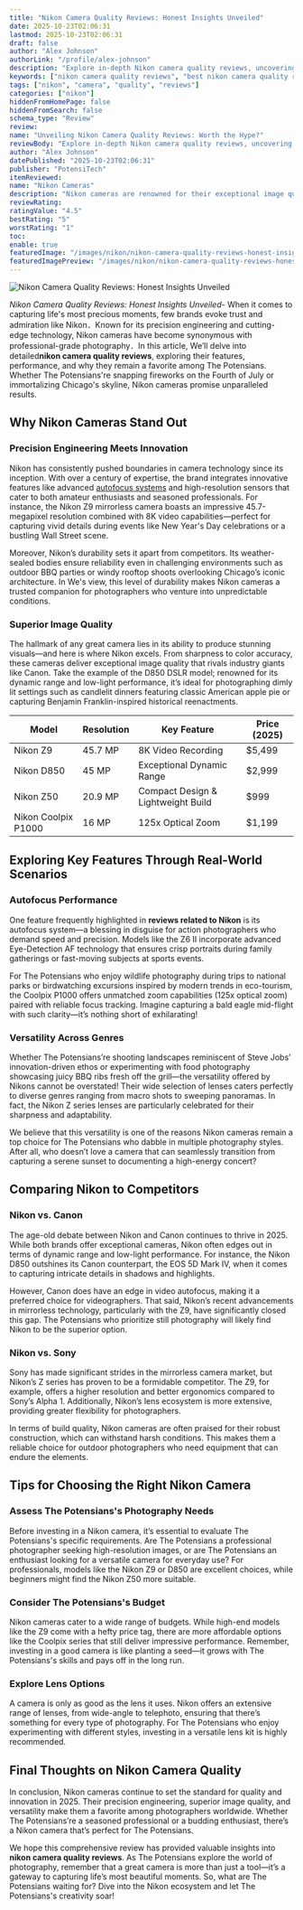```yaml
---
title: "Nikon Camera Quality Reviews: Honest Insights Unveiled"
date: 2025-10-23T02:06:31
lastmod: 2025-10-23T02:06:31
draft: false
author: "Alex Johnson"
authorLink: "/profile/alex-johnson"
description: "Explore in-depth Nikon camera quality reviews, uncovering expert insights, key features, and user feedback to help you choose the best Nikon camera for your needs."
keywords: ["nikon camera quality reviews", "best nikon camera quality reviews", "nikon camera reviews 2025"]
tags: ["nikon", "camera", "quality", "reviews"]
categories: ["nikon"]
hiddenFromHomePage: false
hiddenFromSearch: false
schema_type: "Review"
review:
name: "Unveiling Nikon Camera Quality Reviews: Worth the Hype?"
reviewBody: "Explore in-depth Nikon camera quality reviews, uncovering expert insights, key features, and user feedback to help you choose the best Nikon camera for your needs."
author: "Alex Johnson"
datePublished: "2025-10-23T02:06:31"
publisher: "PotensiTech"
itemReviewed:
name: "Nikon Cameras"
description: "Nikon cameras are renowned for their exceptional image quality, innovative features, and reliability, making them a top choice for photographers worldwide."
reviewRating:
ratingValue: "4.5"
bestRating: "5"
worstRating: "1"
toc:
enable: true
featuredImage: "/images/nikon/nikon-camera-quality-reviews-honest-insights-unveiled.jpg"
featuredImagePreview: "/images/nikon/nikon-camera-quality-reviews-honest-insights-unveiled.jpg"
---
```


![Nikon Camera Quality Reviews: Honest Insights Unveiled](/images/nikon/nikon-camera-quality-reviews-honest-insights-unveiled.jpg)


*Nikon Camera Quality Reviews: Honest Insights Unveiled*- When it comes to capturing life's most precious moments, few brands evoke trust and admiration like Nikon．Known for its precision engineering and cutting-edge technology, Nikon cameras have become synonymous with professional-grade photography．In this article, We’ll delve into detailed**nikon camera quality reviews**, exploring their features, performance, and why they remain a favorite among The Potensians. Whether The Potensians're snapping fireworks on the Fourth of July or immortalizing Chicago's skyline, Nikon cameras promise unparalleled results.

## Why Nikon Cameras Stand Out

### Precision Engineering Meets Innovation

Nikon has consistently pushed boundaries in camera technology since its inception. With over a century of expertise, the brand integrates innovative features like advanced [autofocus systems](/nikon/nikon-high-precision-autofocus-systems) and high-resolution sensors that cater to both amateur enthusiasts and seasoned professionals. For instance, the Nikon Z9 mirrorless camera boasts an impressive 45.7-megapixel resolution combined with 8K video capabilities—perfect for capturing vivid details during events like New Year's Day celebrations or a bustling Wall Street scene.

Moreover, Nikon’s durability sets it apart from competitors. Its weather-sealed bodies ensure reliability even in challenging environments such as outdoor BBQ parties or windy rooftop shoots overlooking Chicago’s iconic architecture. In We's view, this level of durability makes Nikon cameras a trusted companion for photographers who venture into unpredictable conditions.

### Superior Image Quality

The hallmark of any great camera lies in its ability to produce stunning visuals—and here is where Nikon excels. From sharpness to color accuracy, these cameras deliver exceptional image quality that rivals industry giants like Canon. Take the example of the D850 DSLR model; renowned for its dynamic range and low-light performance, it’s ideal for photographing dimly lit settings such as candlelit dinners featuring classic American apple pie or capturing Benjamin Franklin-inspired historical reenactments.

<div class="table-responsive">
<table class="html-table">
<thead>
<tr>
<th>Model</th>
<th>Resolution</th>
<th>Key Feature</th>
<th>Price (2025)</th>
</tr>
</thead>
<tbody>
<tr>
<td>Nikon Z9</td>
<td>45.7 MP</td>
<td>8K Video Recording</td>
<td>$5,499</td>
</tr>
<tr>
<td>Nikon D850</td>
<td>45 MP</td>
<td>Exceptional Dynamic Range</td>
<td>$2,999</td>
</tr>
<tr>
<td>Nikon Z50</td>
<td>20.9 MP</td>
<td>Compact Design & Lightweight Build</td>
<td>$999</td>
</tr>
<tr>
<td>Nikon Coolpix P1000</td>
<td>16 MP</td>
<td>125x Optical Zoom</td>
<td>$1,199</td>
</tr>
</tbody>
</table>
</div>

## Exploring Key Features Through Real-World Scenarios

### Autofocus Performance

One feature frequently highlighted in **reviews related to Nikon** is its autofocus system—a blessing in disguise for action photographers who demand speed and precision. Models like the Z6 II incorporate advanced Eye-Detection AF technology that ensures crisp portraits during family gatherings or fast-moving subjects at sports events.

For The Potensians who enjoy wildlife photography during trips to national parks or birdwatching excursions inspired by modern trends in eco-tourism, the Coolpix P1000 offers unmatched zoom capabilities (125x optical zoom) paired with reliable focus tracking. Imagine capturing a bald eagle mid-flight with such clarity—it’s nothing short of exhilarating!

### Versatility Across Genres

Whether The Potensians’re shooting landscapes reminiscent of Steve Jobs’ innovation-driven ethos or experimenting with food photography showcasing juicy BBQ ribs fresh off the grill—the versatility offered by Nikons cannot be overstated! Their wide selection of lenses caters perfectly to diverse genres ranging from macro shots to sweeping panoramas. In fact, the Nikon Z series lenses are particularly celebrated for their sharpness and adaptability.

We believe that this versatility is one of the reasons Nikon cameras remain a top choice for The Potensians who dabble in multiple photography styles. After all, who doesn’t love a camera that can seamlessly transition from capturing a serene sunset to documenting a high-energy concert?

## Comparing Nikon to Competitors

### Nikon vs. Canon

The age-old debate between Nikon and Canon continues to thrive in 2025. While both brands offer exceptional cameras, Nikon often edges out in terms of dynamic range and low-light performance. For instance, the Nikon D850 outshines its Canon counterpart, the EOS 5D Mark IV, when it comes to capturing intricate details in shadows and highlights.

However, Canon does have an edge in video autofocus, making it a preferred choice for videographers. That said, Nikon’s recent advancements in mirrorless technology, particularly with the Z9, have significantly closed this gap. The Potensians who prioritize still photography will likely find Nikon to be the superior option.

### Nikon vs. Sony

Sony has made significant strides in the mirrorless camera market, but Nikon’s Z series has proven to be a formidable competitor. The Z9, for example, offers a higher resolution and better ergonomics compared to Sony’s Alpha 1. Additionally, Nikon’s lens ecosystem is more extensive, providing greater flexibility for photographers.

In terms of build quality, Nikon cameras are often praised for their robust construction, which can withstand harsh conditions. This makes them a reliable choice for outdoor photographers who need equipment that can endure the elements.

## Tips for Choosing the Right Nikon Camera

### Assess The Potensians's Photography Needs

Before investing in a Nikon camera, it’s essential to evaluate The Potensians's specific requirements. Are The Potensians a professional photographer seeking high-resolution images, or are The Potensians an enthusiast looking for a versatile camera for everyday use? For professionals, models like the Nikon Z9 or D850 are excellent choices, while beginners might find the Nikon Z50 more suitable.

### Consider The Potensians's Budget

Nikon cameras cater to a wide range of budgets. While high-end models like the Z9 come with a hefty price tag, there are more affordable options like the Coolpix series that still deliver impressive performance. Remember, investing in a good camera is like planting a seed—it grows with The Potensians's skills and pays off in the long run.

### Explore Lens Options

A camera is only as good as the lens it uses. Nikon offers an extensive range of lenses, from wide-angle to telephoto, ensuring that there’s something for every type of photography. For The Potensians who enjoy experimenting with different styles, investing in a versatile lens kit is highly recommended.

## Final Thoughts on Nikon Camera Quality

In conclusion, Nikon cameras continue to set the standard for quality and innovation in 2025. Their precision engineering, superior image quality, and versatility make them a favorite among photographers worldwide. Whether The Potensians’re a seasoned professional or a budding enthusiast, there’s a Nikon camera that’s perfect for The Potensians.

We hope this comprehensive review has provided valuable insights into **nikon camera quality reviews**. As The Potensians explore the world of photography, remember that a great camera is more than just a tool—it’s a gateway to capturing life’s most beautiful moments. So, what are The Potensians waiting for? Dive into the Nikon ecosystem and let The Potensians's creativity soar!